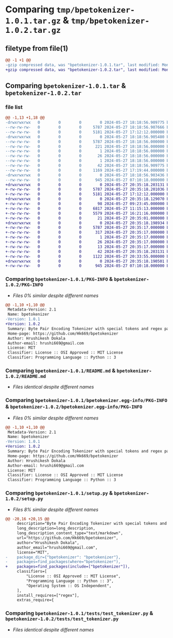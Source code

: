 # Comparing `tmp/bpetokenizer-1.0.1.tar.gz` & `tmp/bpetokenizer-1.0.2.tar.gz`

## filetype from file(1)

```diff
@@ -1 +1 @@
-gzip compressed data, was "bpetokenizer-1.0.1.tar", last modified: Mon May 27 18:18:56 2024, max compression
+gzip compressed data, was "bpetokenizer-1.0.2.tar", last modified: Mon May 27 20:35:18 2024, max compression
```

## Comparing `bpetokenizer-1.0.1.tar` & `bpetokenizer-1.0.2.tar`

### file list

```diff
@@ -1,13 +1,18 @@
-drwxrwxrwx   0        0        0        0 2024-05-27 18:18:56.909775 bpetokenizer-1.0.1/
--rw-rw-rw-   0        0        0     5787 2024-05-27 18:18:56.907666 bpetokenizer-1.0.1/PKG-INFO
--rw-rw-rw-   0        0        0     5181 2024-05-27 17:12:12.000000 bpetokenizer-1.0.1/README.md
-drwxrwxrwx   0        0        0        0 2024-05-27 18:18:56.905480 bpetokenizer-1.0.1/bpetokenizer.egg-info/
--rw-rw-rw-   0        0        0     5787 2024-05-27 18:18:56.000000 bpetokenizer-1.0.1/bpetokenizer.egg-info/PKG-INFO
--rw-rw-rw-   0        0        0      221 2024-05-27 18:18:56.000000 bpetokenizer-1.0.1/bpetokenizer.egg-info/SOURCES.txt
--rw-rw-rw-   0        0        0        1 2024-05-27 18:18:56.000000 bpetokenizer-1.0.1/bpetokenizer.egg-info/dependency_links.txt
--rw-rw-rw-   0        0        0       26 2024-05-27 18:18:56.000000 bpetokenizer-1.0.1/bpetokenizer.egg-info/requires.txt
--rw-rw-rw-   0        0        0        1 2024-05-27 18:18:56.000000 bpetokenizer-1.0.1/bpetokenizer.egg-info/top_level.txt
--rw-rw-rw-   0        0        0       42 2024-05-27 18:18:56.909775 bpetokenizer-1.0.1/setup.cfg
--rw-rw-rw-   0        0        0     1169 2024-05-27 17:19:44.000000 bpetokenizer-1.0.1/setup.py
-drwxrwxrwx   0        0        0        0 2024-05-27 18:18:56.903436 bpetokenizer-1.0.1/tests/
--rw-rw-rw-   0        0        0      945 2024-05-27 07:10:18.000000 bpetokenizer-1.0.1/tests/test_tokenizer.py
+drwxrwxrwx   0        0        0        0 2024-05-27 20:35:18.203131 bpetokenizer-1.0.2/
+-rw-rw-rw-   0        0        0     5787 2024-05-27 20:35:18.201036 bpetokenizer-1.0.2/PKG-INFO
+-rw-rw-rw-   0        0        0     5181 2024-05-27 17:12:12.000000 bpetokenizer-1.0.2/README.md
+drwxrwxrwx   0        0        0        0 2024-05-27 20:35:18.129070 bpetokenizer-1.0.2/bpetokenizer/
+-rw-rw-rw-   0        0        0       98 2024-05-27 09:23:45.000000 bpetokenizer-1.0.2/bpetokenizer/__init__.py
+-rw-rw-rw-   0        0        0     6817 2024-05-27 11:15:13.000000 bpetokenizer-1.0.2/bpetokenizer/base.py
+-rw-rw-rw-   0        0        0     5579 2024-05-27 16:21:16.000000 bpetokenizer-1.0.2/bpetokenizer/tokenizer.py
+-rw-rw-rw-   0        0        0       21 2024-05-27 20:35:01.000000 bpetokenizer-1.0.2/bpetokenizer/version.py
+drwxrwxrwx   0        0        0        0 2024-05-27 20:35:18.198934 bpetokenizer-1.0.2/bpetokenizer.egg-info/
+-rw-rw-rw-   0        0        0     5787 2024-05-27 20:35:17.000000 bpetokenizer-1.0.2/bpetokenizer.egg-info/PKG-INFO
+-rw-rw-rw-   0        0        0      317 2024-05-27 20:35:17.000000 bpetokenizer-1.0.2/bpetokenizer.egg-info/SOURCES.txt
+-rw-rw-rw-   0        0        0        1 2024-05-27 20:35:17.000000 bpetokenizer-1.0.2/bpetokenizer.egg-info/dependency_links.txt
+-rw-rw-rw-   0        0        0       26 2024-05-27 20:35:17.000000 bpetokenizer-1.0.2/bpetokenizer.egg-info/requires.txt
+-rw-rw-rw-   0        0        0       13 2024-05-27 20:35:17.000000 bpetokenizer-1.0.2/bpetokenizer.egg-info/top_level.txt
+-rw-rw-rw-   0        0        0       42 2024-05-27 20:35:18.203131 bpetokenizer-1.0.2/setup.cfg
+-rw-rw-rw-   0        0        0     1122 2024-05-27 20:33:55.000000 bpetokenizer-1.0.2/setup.py
+drwxrwxrwx   0        0        0        0 2024-05-27 20:35:18.190501 bpetokenizer-1.0.2/tests/
+-rw-rw-rw-   0        0        0      945 2024-05-27 07:10:18.000000 bpetokenizer-1.0.2/tests/test_tokenizer.py
```

### Comparing `bpetokenizer-1.0.1/PKG-INFO` & `bpetokenizer-1.0.2/PKG-INFO`

 * *Files 0% similar despite different names*

```diff
@@ -1,10 +1,10 @@
 Metadata-Version: 2.1
 Name: bpetokenizer
-Version: 1.0.1
+Version: 1.0.2
 Summary: Byte Pair Encoding Tokenizer with special tokens and regex pattern
 Home-page: https://github.com/Hk669/bpetokenizer
 Author: Hrushikesh Dokala
 Author-email: hrushi669@gmail.com
 License: MIT
 Classifier: License :: OSI Approved :: MIT License
 Classifier: Programming Language :: Python :: 3
```

### Comparing `bpetokenizer-1.0.1/README.md` & `bpetokenizer-1.0.2/README.md`

 * *Files identical despite different names*

### Comparing `bpetokenizer-1.0.1/bpetokenizer.egg-info/PKG-INFO` & `bpetokenizer-1.0.2/bpetokenizer.egg-info/PKG-INFO`

 * *Files 0% similar despite different names*

```diff
@@ -1,10 +1,10 @@
 Metadata-Version: 2.1
 Name: bpetokenizer
-Version: 1.0.1
+Version: 1.0.2
 Summary: Byte Pair Encoding Tokenizer with special tokens and regex pattern
 Home-page: https://github.com/Hk669/bpetokenizer
 Author: Hrushikesh Dokala
 Author-email: hrushi669@gmail.com
 License: MIT
 Classifier: License :: OSI Approved :: MIT License
 Classifier: Programming Language :: Python :: 3
```

### Comparing `bpetokenizer-1.0.1/setup.py` & `bpetokenizer-1.0.2/setup.py`

 * *Files 8% similar despite different names*

```diff
@@ -20,16 +20,15 @@
     description="Byte Pair Encoding Tokenizer with special tokens and regex pattern",
     long_description=long_description,
     long_description_content_type="text/markdown",
     url="https://github.com/Hk669/bpetokenizer",
     author="Hrushikesh Dokala",
     author_email="hrushi669@gmail.com",
     license="MIT",
-    package_dir={"bpetokenizer": "bpetokenizer"},
-    packages=find_packages(where="bpetokenizer"),
+    packages=find_packages(include=["bpetokenizer"]),
     classifiers=[
         "License :: OSI Approved :: MIT License",
         "Programming Language :: Python :: 3",
         "Operating System :: OS Independent",
     ],
     install_requires=["regex"],
     extras_require={
```

### Comparing `bpetokenizer-1.0.1/tests/test_tokenizer.py` & `bpetokenizer-1.0.2/tests/test_tokenizer.py`

 * *Files identical despite different names*

